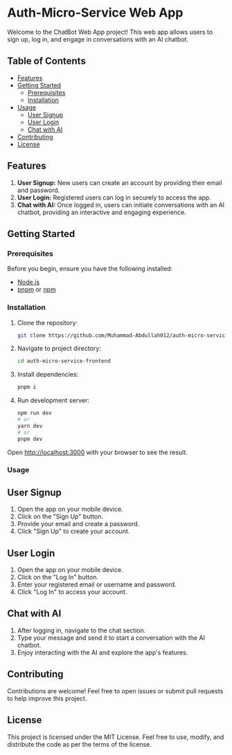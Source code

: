 # Auth-Micro-Service Web App

Welcome to the ChatBot Web App project! This web app allows users to sign up, log in, and engage in conversations with an AI chatbot.

## Table of Contents

- [Features](#features)
- [Getting Started](#getting-started)
  - [Prerequisites](#prerequisites)
  - [Installation](#installation)
- [Usage](#usage)
  - [User Signup](#user-signup)
  - [User Login](#user-login)
  - [Chat with AI](#chat-with-ai)
- [Contributing](#contributing)
- [License](#license)

## Features

1. **User Signup:** New users can create an account by providing their email and password.
2. **User Login:** Registered users can log in securely to access the app.
3. **Chat with AI:** Once logged in, users can initiate conversations with an AI chatbot, providing an interactive and engaging experience.

## Getting Started

### Prerequisites

Before you begin, ensure you have the following installed:

- [Node.js](https://nodejs.org/)
- [pnpm](https://pnpm.io/) or [npm](https://www.npmjs.com/)

### Installation

1. Clone the repository:
   ```bash
   git clone https://github.com/Muhammad-Abdullah012/auth-micro-service-frontend.git
   ```
2. Navigate to project directory:
   ```bash
   cd auth-micro-service-frontend
   ```
3. Install dependencies:
   ```bash
   pnpm i
   ```
4. Run development server:
   ```bash
   npm run dev
   # or
   yarn dev
   # or
   pnpm dev
   ```

Open [http://localhost:3000](http://localhost:3000) with your browser to see the result.

### Usage

## User Signup

1. Open the app on your mobile device.
2. Click on the "Sign Up" button.
3. Provide your email and create a password.
4. Click "Sign Up" to create your account.

## User Login

1. Open the app on your mobile device.
2. Click on the "Log In" button.
3. Enter your registered email or username and password.
4. Click "Log In" to access your account.

## Chat with AI

1. After logging in, navigate to the chat section.
2. Type your message and send it to start a conversation with the AI chatbot.
3. Enjoy interacting with the AI and explore the app's features.

## Contributing

Contributions are welcome! Feel free to open issues or submit pull requests to help improve this project.

## License

This project is licensed under the MIT License. Feel free to use, modify, and distribute the code as per the terms of the license.

